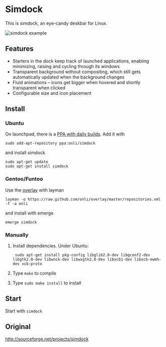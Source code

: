 # Simdock

This is simdock, an eye-candy deskbar for Linux.

![simdock example](https://lh5.googleusercontent.com/-2a1A0WrrDzo/ThWuhAmT7OI/AAAAAAAABtI/5KGx3Ev2ErY/s800/simdock.jpg)

## Features

 * Starters in the dock keep track of launched applications, enabling minimizing, raising and cycling through its windows
 * Transparent background without compositing, which still gets automatically updated when the background changes
 * Fluid animations – icons get bigger when hovered and shortly transparent when clicked
 * Configurable size and icon placement

## Install

### Ubuntu

On launchpad, there is a [PPA with daily builds](https://launchpad.net/~onli/+archive/simdock). Add it with

    sudo add-apt-repository ppa:onli/simdock

and install simdock

    sudo apt-get update
    sudo apt-get install simdock
    
### Gentoo/Funtoo

Use the [overlay](https://github.com/onli/overlay ) with layman

    layman -o https://raw.github.com/onli/overlay/master/repositories.xml -f -a onli
    
and install with emerge

    emerge simdock


### Manually

1. Install dependencies. Under Ubuntu:

        sudo apt-get install pkg-config libglib2.0-dev libgconf2-dev libgtk2.0-dev libwnck-dev libwxgtk2.8-dev libxcb1-dev libxcb-ewmh-dev xcb-proto

1. Type `make` to compile
1. Type `sudo make install` to install

## Start

Start with `simdock`


## Original ##
http://sourceforge.net/projects/simdock
